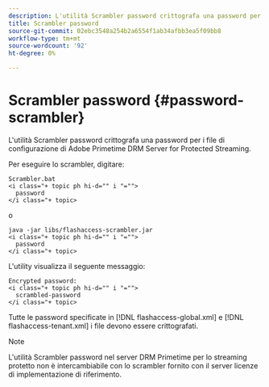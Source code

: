 ```yaml
---
description: L'utilità Scrambler password crittografa una password per i file di configurazione di Adobe Primetime DRM Server for Protected Streaming.
title: Scrambler password
source-git-commit: 02ebc3548a254b2a6554f1ab34afbb3ea5f09bb8
workflow-type: tm+mt
source-wordcount: '92'
ht-degree: 0%

---
```


# Scrambler password {#password-scrambler}

L&#39;utilità Scrambler password crittografa una password per i file di configurazione di Adobe Primetime DRM Server for Protected Streaming.

Per eseguire lo scrambler, digitare:

```
Scrambler.bat  
<i class="+ topic ph hi-d="" i "="">
  password 
</i class="+ topic>
```

o

```
java -jar libs/flashaccess-scrambler.jar  
<i class="+ topic ph hi-d="" i "="">
  password  
</i class="+ topic>
```

L&#39;utility visualizza il seguente messaggio:

```
Encrypted password:  
<i class="+ topic ph hi-d="" i "="">
  scrambled-password 
</i class="+ topic>
```

Tutte le password specificate in [!DNL flashaccess-global.xml] e [!DNL flashaccess-tenant.xml] i file devono essere crittografati.

>[!NOTE]
>
>L&#39;utilità Scrambler password nel server DRM Primetime per lo streaming protetto non è intercambiabile con lo scrambler fornito con il server licenze di implementazione di riferimento.

